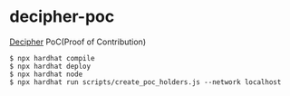 # decipher-poc
[Decipher](https://decipher.ac/) PoC(Proof of Contribution)


```shell
$ npx hardhat compile
$ npx hardhat deploy
$ npx hardhat node
$ npx hardhat run scripts/create_poc_holders.js --network localhost
```
